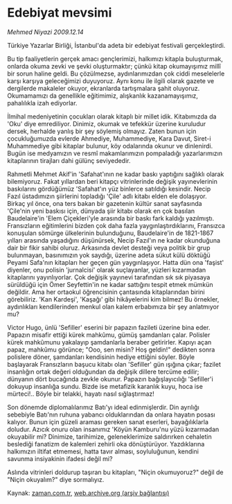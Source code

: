 # Edebiyat mevsimi

*Mehmed Niyazi 2009.12.14*

<tr><td class="metin" colspan="2" style="padding-top: 20px; padding-left: 5px; ">Türkiye Yazarlar Birliği, İstanbul'da adeta bir edebiyat festivali gerçekleştirdi.</td></tr><tr><td class="metin" colspan="2" style="padding-top: 20px; padding-left: 5px; "><p>Bu tip faaliyetlerin gerçek amacı gençlerimizi, halkımızı kitapla buluşturmak, onlarda okuma zevki ve şevki oluşturmaktır; çünkü kitap okumayışımız millî bir sorun haline geldi. Bu çözülmezse, aydınlarımızdan çok ciddi meselelerle karşı karşıya geleceğimizi duyuyoruz. Aynı konu ile ilgili olarak gazete ve dergilerde makaleler okuyor, ekranlarda tartışmalara şahit oluyoruz. Okumamamızı da genellikle eğitimimiz, alışkanlık kazanamayışımız, pahalılıkla izah ediyorlar.
<p>İlmihal medeniyetinin çocukları olarak kitaplı bir millet idik. Kitabımızda da 'Oku' diye emrediliyor. Dinimiz, okumak ve tefekkür üzerine kuruludur dersek, herhalde yanlış bir şey söylemiş olmayız. Zaten bunun için çocukluğumuzda evlerde Ahmediye, Muhammediye, Kara Davut, Siret-i Muhammediye gibi kitaplar bulunur, köy odalarında okunur ve dinlenirdi. Bugün ise medyamızın ve resmî makamlarımızın pompaladığı yazarlarımızın kitaplarının tirajları dahi gülünç seviyededir.
<p>Rahmetli Mehmet Akif'in 'Safahat'ının ne kadar baskı yaptığını sağlıklı olarak bilemiyoruz. Fakat yıllardan beri kitapçı vitrinlerinde değişik yayınevlerinin baskılarını gördüğümüz 'Safahat'ın yüz binlerce satıldığı kesindir. Necip Fazıl üstadımızın şiirlerini topladığı 'Çile' adlı kitabı elden ele dolaşıyor. Birkaç yıl önce, ona ters bakan bir gazetenin kültür sanat sayfasında 'Çile'nin yeni baskısı için, dünyada şiir kitabı olarak en çok basılan Baudelaire'in 'Elem Çiçekleri'yle arasında bir baskı fark kaldığı yazılmıştı. Fransızların eğitimlerini bizden çok daha fazla yaygınlaştırdıklarını, Fransızca konuşulan sömürge ülkelerinin bulunduğunu, Baudelaire'in de 1821-1867 yılları arasında yaşadığını düşünürsek, Necip Fazıl'ın ne kadar okunduğuna dair bir fikir sahibi oluruz. Arkasında devlet desteği veya politik bir grup bulunmayan, basınımızın yok saydığı, üzerine adeta sükut külü döktüğü Peyami Safa'nın kitapları her geçen gün yaygınlaşıyor. Hatta dün ona 'faşist' diyenler, onu polisin 'jurnalcisi' olarak suçlayanlar, yüzleri kızarmadan kitaplarını yayınlıyorlar. Çok değişik yayınevi tarafından sık sık piyasaya sürüldüğü için Ömer Seyfettin'in ne kadar sattığını tespit etmek mümkün değildir. Ama her ortaokul öğrencisinin çantasında kitaplarından birini görebiliriz. 'Kan Kardeşi', 'Kaşağı' gibi hikâyelerini kim bilmez! Bu örnekler, aydınlıkları kendilerinden menkul olan kalem erbabımıza bir şey anlatmıyor mu?
<p>Victor Hugo, ünlü 'Sefiller' eserini bir papazın fazileti üzerine bina eder. Papazın misafir ettiği kürek mahkûmu, gümüş şamdanları çalar. Polisler kürek mahkûmunu yakalayıp şamdanlarla beraber getirirler. Kapıyı açan papaz, mahkûmu görünce; "Ooo, sen misin? Hoş geldin!" dedikten sonra polislere döner, şamdanları kendisinin hediye ettiğini söyler. Böyle başlayarak Fransızların başucu kitabı olan 'Sefiller' gün ışığına çıkar; fazilet insanlığın ortak değeri olduğundan da değişik dillere tercüme edilir; dünyanın dört bucağında zevkle okunur. Papazın bağışlayıcılığı 'Sefiller'i dokuyup insanlığa sundu. Bizde ise metafizik karanlık kuyu, hoca ise mürteci!.. Böyle bir telakki, hayatı nasıl sığlaştırmaz!
<p>Son dönemde diplomalılarımız Batı'yı ideal edinmişlerdir. Din ayrılığı sebebiyle Batı'nın ruhuna yabancı olduklarından da onlara hayatın posası kalıyor. Bunun için güzeli araması gereken sanat eserleri, bayağılıklarla doludur. Azıcık onuru olan insanımız 'Köyün Kamburu'nu yüzü kızarmadan okuyabilir mi? Dinimize, tarihimize, geleneklerimize saldırırken cehaletin beslediği fanatizm de kalemleri zehirli oka dönüştürüyor. Yazdıklarına halkımızın iltifat etmemesi, hatta tavır alması, soyluluğunun, kendini savunma insiyakinin ifadesi değil mi?
<p>Aslında vitrinleri doldurup taşıran bu kitapları, "Niçin okumuyoruz?" değil de "Niçin okuyalım?" diye sormalıyız.<br/></p></p></p></p></p></p></td></tr>

Kaynak: [zaman.com.tr](http://zaman.com.tr/yazar.do?yazino=926994), [web.archive.org (arşiv bağlantısı)](http://web.archive.org/web/20100130024408/http://zaman.com.tr:80/yazar.do?yazino=926994)
